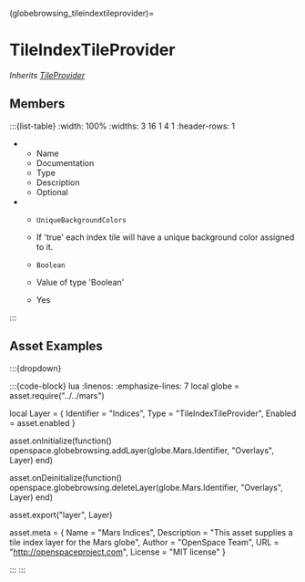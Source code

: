 



(globebrowsing_tileindextileprovider)=
# TileIndexTileProvider

_Inherits [TileProvider](#TileProvider)_




## Members


:::{list-table}
:width: 100%
:widths: 3 16 1 4 1
:header-rows: 1
*   - Name
    - Documentation
    - Type
    - Description
    - Optional

*   - `UniqueBackgroundColors`
    - If 'true' each index tile will have a unique background color assigned to it.
    - `Boolean`
    
    - Value of type 'Boolean' 
    
    - Yes
    
:::









## Asset Examples


:::{dropdown} 

:::{code-block} lua
:linenos:
:emphasize-lines: 7
local globe = asset.require("../../mars")



local Layer = {
  Identifier = "Indices",
  Type = "TileIndexTileProvider",
  Enabled = asset.enabled
}


asset.onInitialize(function()
  openspace.globebrowsing.addLayer(globe.Mars.Identifier, "Overlays", Layer)
end)

asset.onDeinitialize(function()
  openspace.globebrowsing.deleteLayer(globe.Mars.Identifier, "Overlays", Layer)
end)

asset.export("layer", Layer)



asset.meta = {
  Name = "Mars Indices",
  Description = "This asset supplies a tile index layer for the Mars globe",
  Author = "OpenSpace Team",
  URL = "http://openspaceproject.com",
  License = "MIT license"
}

:::
:::



